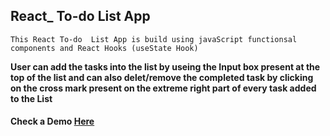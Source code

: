 ## React_ To-do List App
`This React To-do  List App is build using javaScript functionsal components and React Hooks (useState Hook)`



__User can add the tasks into the list by useing the Input box present at the top of the list and can also delet/remove the completed task by clicking on the cross mark present on the extreme right part of every task added to the List__

#### Check a Demo [Here](https://distracted-meninsky-19f46a.netlify.app/)